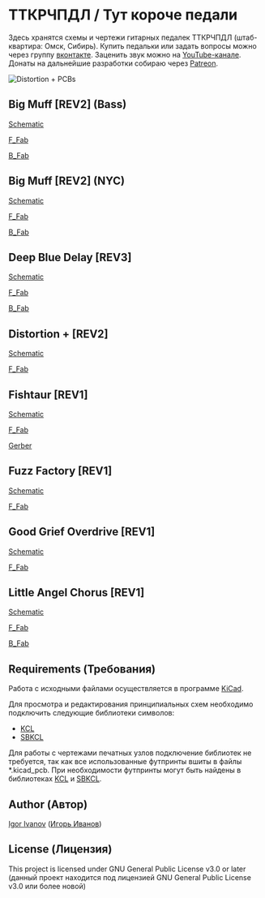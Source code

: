 # ТТКРЧПДЛ / Тут короче педали

Здесь хранятся схемы и чертежи гитарных педалек ТТКРЧПДЛ (штаб-квартира: Омск, Сибирь). Купить педальки или задать вопросы можно через группу [вконтакте](http://vk.com/stompboxes). Заценить звук можно на [YouTube-канале](http://youtube.com/channel/UCtStMn9qLL_V5MzlzgSMkUA). Донаты на дальнейшие разработки собираю через [Patreon](http://patreon.com/stompboxes).

![Distortion + PCBs](http://sun9-67.userapi.com/ioU71lmwXr9TK0_9o4IcflxXugrnQxBiaA8EZA/to2xvcd5ym0.jpg)

## Big Muff [REV2] (Bass)

[Schematic](/big_muff_r2_bass/output/big_muff_r2_bass_schematic.pdf)

[F_Fab](/big_muff_r2_bass/output/big_muff_r2_bass_fab_top.pdf)

[B_Fab](/big_muff_r2_bass/output/big_muff_r2_bass_fab_bottom.pdf)

## Big Muff [REV2] (NYC)

[Schematic](/big_muff_r2_nyc/output/big_muff_r2_nyc_schematic.pdf)

[F_Fab](/big_muff_r2_nyc/output/big_muff_r2_nyc_fab_top.pdf)

[B_Fab](/big_muff_r2_nyc/output/big_muff_r2_nyc_fab_bottom.pdf)

## Deep Blue Delay [REV3]

[Schematic](/deep_blue_delay_r3/output/deep_blue_delay_r3_schematic.pdf)

[F_Fab](/deep_blue_delay_r3/output/deep_blue_delay_r3_fab_top.pdf)

[B_Fab](/deep_blue_delay_r3/output/deep_blue_delay_r3_fab_bottom.pdf)

## Distortion + [REV2]

[Schematic](/distortion_+_r2/output/distortion_+_r2_schematic.pdf)

[F_Fab](/distortion_+_r2/output/distortion_+_r2_fab_top.pdf)

## Fishtaur [REV1]

[Schematic](/fishtaur_r1a/output/fishtaur_r1a_schematic.pdf)

[F_Fab](/fishtaur_r1a/output/fishtaur_r1a_fab_top.pdf)

[Gerber](/fishtaur_r1a/output/fishtaur_r1a_gerber.zip)

## Fuzz Factory [REV1]

[Schematic](/fuzz_factory_r1/output/fuzz_factory_r1_schematic.pdf)

[F_Fab](/fuzz_factory_r1/output/fuzz_factory_r1_fab_top.pdf)

## Good Grief Overdrive [REV1]

[Schematic](/good_grief_overdrive_r1a/output/good_grief_overdrive_r1a_schematic.pdf)

[F_Fab](/good_grief_overdrive_r1a/output/good_grief_overdrive_r1a_fab_top.pdf)

## Little Angel Chorus [REV1]

[Schematic](/little_angel_chorus_r1/output/little_angel_chorus_r1_schematic.pdf)

[F_Fab](/little_angel_chorus_r1/output/little_angel_chorus_r1_fab_top.pdf)

[B_Fab](/little_angel_chorus_r1/output/little_angel_chorus_r1_fab_bottom.pdf)

## Requirements (Требования)

Работа с исходными файлами осуществляется в программе [KiCad](http://kicad-pcb.org).

Для просмотра и редактирования принципиальных схем необходимо подключить следующие библиотеки символов:
* [KCL](http://github.com/Adept666/KCL)
* [SBKCL](http://github.com/Adept666/stompboxes/tree/master/SBKCL)

Для работы с чертежами печатных узлов подключение библиотек не требуется, так как все использованные футпринты вшиты в файлы *.kicad_pcb. При необходимости футпринты могут быть найдены в библиотеках [KCL](http://github.com/Adept666/KCL) и [SBKCL](http://github.com/Adept666/stompboxes/tree/master/SBKCL).

## Author (Автор)

[Igor Ivanov](http://vk.com/igor_ivanov_93) ([Игорь Иванов](http://vk.com/igor_ivanov_93))

## License (Лицензия)

This project is licensed under GNU General Public License v3.0 or later (данный проект находится под лицензией GNU General Public License v3.0 или более новой)
